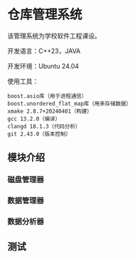 # 仓库管理系统
该管理系统为学校软件工程课设。

开发语言：C++23，JAVA

开发环境：Ubuntu 24.04

使用工具：
```
boost.asio库（用于进程通信）
boost.unordered_flat_map库（用来存储数据）
xmake 2.8.7+20240401（构建）
gcc 13.2.0（编译）
clangd 18.1.3（代码分析）
git 2.43.0（版本控制）
```
## 模块介绍
### 磁盘管理器

### 数据管理器

### 数据分析器

## 测试